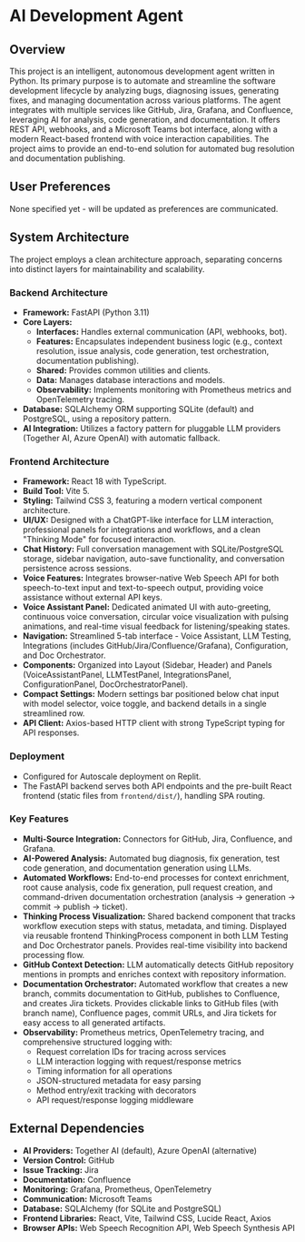 # AI Development Agent

## Overview
This project is an intelligent, autonomous development agent written in Python. Its primary purpose is to automate and streamline the software development lifecycle by analyzing bugs, diagnosing issues, generating fixes, and managing documentation across various platforms. The agent integrates with multiple services like GitHub, Jira, Grafana, and Confluence, leveraging AI for analysis, code generation, and documentation. It offers REST API, webhooks, and a Microsoft Teams bot interface, along with a modern React-based frontend with voice interaction capabilities. The project aims to provide an end-to-end solution for automated bug resolution and documentation publishing.

## User Preferences
None specified yet - will be updated as preferences are communicated.

## System Architecture
The project employs a clean architecture approach, separating concerns into distinct layers for maintainability and scalability.

### Backend Architecture
-   **Framework:** FastAPI (Python 3.11)
-   **Core Layers:**
    -   **Interfaces:** Handles external communication (API, webhooks, bot).
    -   **Features:** Encapsulates independent business logic (e.g., context resolution, issue analysis, code generation, test orchestration, documentation publishing).
    -   **Shared:** Provides common utilities and clients.
    -   **Data:** Manages database interactions and models.
    -   **Observability:** Implements monitoring with Prometheus metrics and OpenTelemetry tracing.
-   **Database:** SQLAlchemy ORM supporting SQLite (default) and PostgreSQL, using a repository pattern.
-   **AI Integration:** Utilizes a factory pattern for pluggable LLM providers (Together AI, Azure OpenAI) with automatic fallback.

### Frontend Architecture
-   **Framework:** React 18 with TypeScript.
-   **Build Tool:** Vite 5.
-   **Styling:** Tailwind CSS 3, featuring a modern vertical component architecture.
-   **UI/UX:** Designed with a ChatGPT-like interface for LLM interaction, professional panels for integrations and workflows, and a clean "Thinking Mode" for focused interaction.
-   **Chat History:** Full conversation management with SQLite/PostgreSQL storage, sidebar navigation, auto-save functionality, and conversation persistence across sessions.
-   **Voice Features:** Integrates browser-native Web Speech API for both speech-to-text input and text-to-speech output, providing voice assistance without external API keys.
-   **Voice Assistant Panel:** Dedicated animated UI with auto-greeting, continuous voice conversation, circular voice visualization with pulsing animations, and real-time visual feedback for listening/speaking states.
-   **Navigation:** Streamlined 5-tab interface - Voice Assistant, LLM Testing, Integrations (includes GitHub/Jira/Confluence/Grafana), Configuration, and Doc Orchestrator.
-   **Components:** Organized into Layout (Sidebar, Header) and Panels (VoiceAssistantPanel, LLMTestPanel, IntegrationsPanel, ConfigurationPanel, DocOrchestratorPanel).
-   **Compact Settings:** Modern settings bar positioned below chat input with model selector, voice toggle, and backend details in a single streamlined row.
-   **API Client:** Axios-based HTTP client with strong TypeScript typing for API responses.

### Deployment
-   Configured for Autoscale deployment on Replit.
-   The FastAPI backend serves both API endpoints and the pre-built React frontend (static files from `frontend/dist/`), handling SPA routing.

### Key Features
-   **Multi-Source Integration:** Connectors for GitHub, Jira, Confluence, and Grafana.
-   **AI-Powered Analysis:** Automated bug diagnosis, fix generation, test code generation, and documentation generation using LLMs.
-   **Automated Workflows:** End-to-end processes for context enrichment, root cause analysis, code fix generation, pull request creation, and command-driven documentation orchestration (analysis → generation → commit → publish → ticket).
-   **Thinking Process Visualization:** Shared backend component that tracks workflow execution steps with status, metadata, and timing. Displayed via reusable frontend ThinkingProcess component in both LLM Testing and Doc Orchestrator panels. Provides real-time visibility into backend processing flow.
-   **GitHub Context Detection:** LLM automatically detects GitHub repository mentions in prompts and enriches context with repository information.
-   **Documentation Orchestrator:** Automated workflow that creates a new branch, commits documentation to GitHub, publishes to Confluence, and creates Jira tickets. Provides clickable links to GitHub files (with branch name), Confluence pages, commit URLs, and Jira tickets for easy access to all generated artifacts.
-   **Observability:** Prometheus metrics, OpenTelemetry tracing, and comprehensive structured logging with:
    -   Request correlation IDs for tracing across services
    -   LLM interaction logging with request/response metrics
    -   Timing information for all operations
    -   JSON-structured metadata for easy parsing
    -   Method entry/exit tracking with decorators
    -   API request/response logging middleware

## External Dependencies
-   **AI Providers:** Together AI (default), Azure OpenAI (alternative)
-   **Version Control:** GitHub
-   **Issue Tracking:** Jira
-   **Documentation:** Confluence
-   **Monitoring:** Grafana, Prometheus, OpenTelemetry
-   **Communication:** Microsoft Teams
-   **Database:** SQLAlchemy (for SQLite and PostgreSQL)
-   **Frontend Libraries:** React, Vite, Tailwind CSS, Lucide React, Axios
-   **Browser APIs:** Web Speech Recognition API, Web Speech Synthesis API
